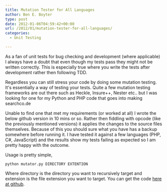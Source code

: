 ```yaml
---
title: Mutation Tester for All Languages
author: Ben E. Boyter
type: post
date: 2012-01-06T04:59:42+00:00
url: /2012/01/mutation-tester-for-all-languages/
categories:
  - Unit Testing

---
```

As a fan of unit tests for bug checking and development (where applicable) I always have a doubt that even though my tests pass they might not be written correctly. This is especially true where you write the tests after development rather then following TDD.

Regardless you can still stress your code by doing some mutation testing. It's essentially a way of testing your tests. Quite a few mutation testing frameworks are out there such as Heckle, Insure++, Nester etc.. but I was looking for one for my Python and PHP code that goes into making searchco.de

Unable to find one that met my requirements (or worked at all) I wrote the below github version in 10 mins or so. Rather then fiddling with opcode (like the previously mentioned versions) it applies the changes to the source files themselves. Because of this you should sure what you have has a backup somewhere before running it. I have tested it against a few languages (PHP, C#, JavaScript) and the results show my tests failing as expected so I am pretty happy with the outcome.

Usage is pretty simple,

```
python mutator.py DIRECTORY EXTENTION
```

Where directory is the directory you want to recursively target and extension is the file extension you want to target. You can get the code [here at github][1].

 [1]: https://github.com/boyter/Mutator/
